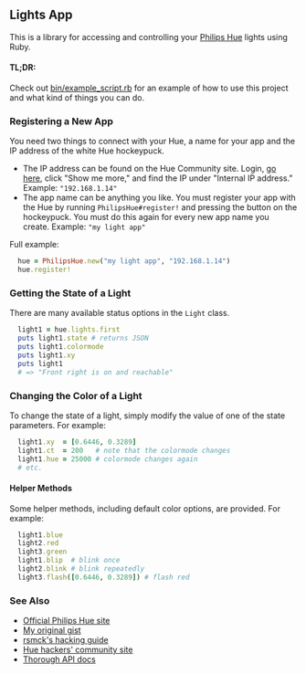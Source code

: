 ## Lights App

This is a library for accessing and controlling your [Philips Hue](http://www.meethue.com/) lights using Ruby.

#### TL;DR:

Check out [bin/example_script.rb](https://github.com/dmerrick/lights_app/blob/master/bin/example_script.rb) for an example of how to use this project and what kind of things you can do.


### Registering a New App

You need two things to connect with your Hue, a name for your app and the IP address of the white Hue hockeypuck.

* The IP address can be found on the Hue Community site. Login, [go here](https://www.meethue.com/en-US/user/preferencessmartbridge), click "Show me more," and find the IP under "Internal IP address." Example: `"192.168.1.14"`
* The app name can be anything you like. You must register your app with the Hue by running `PhilipsHue#register!` and pressing the button on the hockeypuck. You must do this again for every new app name you create. Example: `"my light app"`

Full example:
```ruby
  hue = PhilipsHue.new("my light app", "192.168.1.14")
  hue.register!
```

### Getting the State of a Light

There are many available status options in the `Light` class.

```ruby
  light1 = hue.lights.first
  puts light1.state # returns JSON
  puts light1.colormode
  puts light1.xy
  puts light1
  # => "Front right is on and reachable"
```


### Changing the Color of a Light

To change the state of a light, simply modify the value of one of the state parameters. For example:

```ruby
  light1.xy  = [0.6446, 0.3289]
  light1.ct  = 200   # note that the colormode changes
  light1.hue = 25000 # colormode changes again
  # etc.
```

#### Helper Methods

Some helper methods, including default color options, are provided. For example:

```ruby
  light1.blue
  light2.red
  light3.green
  light1.blip  # blink once
  light2.blink # blink repeatedly
  light3.flash([0.6446, 0.3289]) # flash red
```


### See Also
* [Official Philips Hue site](https://www.meethue.com/en-US)
* [My original gist](https://gist.github.com/dmerrick/5000839)
* [rsmck's hacking guide](http://rsmck.co.uk/hue)
* [Hue hackers' community site](http://www.everyhue.com/)
* [Thorough API docs](http://blog.ef.net/2012/11/02/philips-hue-api.html)
